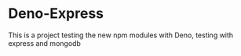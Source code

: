 # Deno-Express

This is a project testing the new npm modules with Deno, testing with express and mongodb
